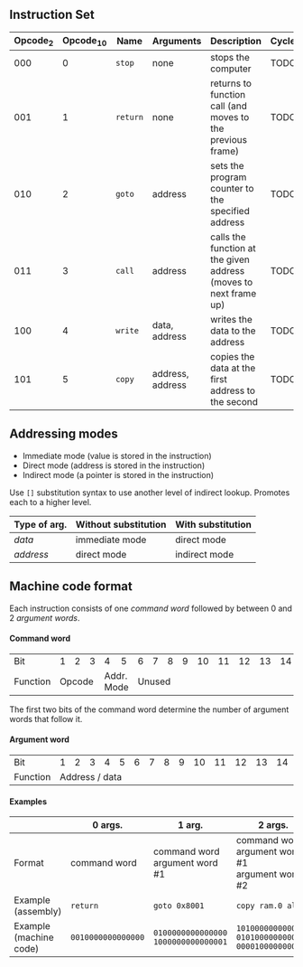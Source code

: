 ## Instruction Set
| Opcode<sub>2</sub> | Opcode<sub>10</sub> | Name | Arguments | Description | Cycles |
| ------------------ | ------------------- | ---- | --------- | ----------- | ------ |
| 000 | 0 | `stop` | none | stops the computer | TODO |
| 001 | 1 | `return` | none | returns to function call (and moves to the previous frame) | TODO |
| 010 | 2 | `goto` | address | sets the program counter to the specified address | TODO |
| 011 | 3 | `call` | address | calls the function at the given address (moves to next frame up) | TODO |
| 100 | 4 | `write` | data, address | writes the data to the address | TODO |
| 101 | 5 | `copy` | address, address | copies the data at the first address to the second | TODO |

## Addressing modes
- Immediate mode (value is stored in the instruction)
- Direct mode (address is stored in the instruction)
- Indirect mode (a pointer is stored in the instruction)

Use `[]` substitution syntax to use another level of indirect lookup. Promotes each to a higher level.

| Type of arg. | Without substitution | With substitution |
| --- | --- | --- |
| *data* | immediate mode | direct mode |
| *address* | direct mode | indirect mode |


## Machine code format
Each instruction consists of one *command word*  followed by between 0 and 2 *argument words*.

#### Command word
<table>
  <tr>
    <td>Bit</td><td>1</td><td>2</td><td>3</td><td>4</td><td>5</td><td>6</td><td>7</td><td>8</td><td>9</td><td>10</td><td>11</td><td>12</td><td>13</td><td>14</td><td>15</td><td>16</td>
  </tr><tr>
    <td>Function</td><td colspan="3">Opcode</td>
    <td colspan="2">Addr.<br>Mode</td>
    <td colspan="10">Unused</td>
    <td>cond.<br>bit</td>
  </tr>
</table>

The first two bits of the command word determine the number of argument words that follow it.

#### Argument word
<table>
  <tr>
    <td>Bit</td><td>1</td><td>2</td><td>3</td><td>4</td><td>5</td><td>6</td><td>7</td><td>8</td><td>9</td><td>10</td><td>11</td><td>12</td><td>13</td><td>14</td><td>15</td><td>16</td>
  </tr><tr>
    <td>Function</td>
    <td colspan="16">Address / data</td>
  </tr>
</table>

#### Examples
| | 0 args. | 1 arg. | 2 args. |
| --- | --- | --- | --- |
| Format | command word | command word<br>argument word #1 | command word<br>argument word #1<br>argument word #2 |
| Example<br>(assembly) | `return` | `goto 0x8001` | `copy ram.0 alu.1` |
| Example<br>(machine code) | `0010000000000000` | `0100000000000000`<br>`1000000000000001` | `1010000000000000`<br>`0101000000000000`<br>`0000100000000000` |
